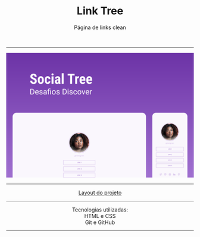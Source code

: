 <h1 align="center">Link Tree</h1>



<p align="center">Página de links clean</p>



<br>
<hr>
<img src="./.github/preview.svg" alt="Preview do projeto de árvore de links sociais">
<hr>

<p target="_blank" align="center"><a href="https://www.figma.com/file/vuiQ5TxPsPrzXJvo5nzzmk/DD-%2F-Social-links-(Copy)?node-id=120%3A19">Layout do projeto</a></p>
<hr>
<p align="center">Tecnologias utilizadas:
<br>HTML e CSS
<br>Git e GitHub</p>
<hr>